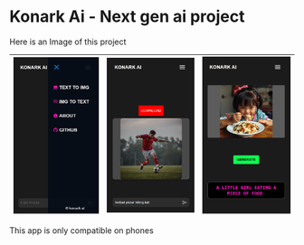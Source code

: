# Konark Ai - Next gen ai project

Here is an Image of this project 

| ![Image 1](images/img1.png) | ![Image 2](images/img2.png) | ![Image 3](images/img3.png) |
|----------------------------------------------|----------------------------------------------|----------------------------------------------|


This app is only compatible on phones 
